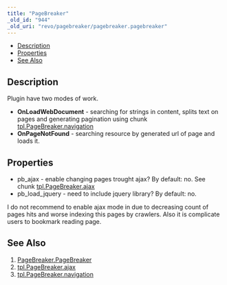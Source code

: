 ```yaml
---
title: "PageBreaker"
_old_id: "944"
_old_uri: "revo/pagebreaker/pagebreaker.pagebreaker"
---
```


- [Description](#PageBreaker.PageBreaker-Description)
- [Properties](#PageBreaker.PageBreaker-Properties)
- [See Also](#PageBreaker.PageBreaker-SeeAlso)



## Description

Plugin have two modes of work.

- **OnLoadWebDocument** - searching for strings **<!-- splitter -->** in content, splits text on pages and generating pagination using chunk [tpl.PageBreaker.navigation](/extras/pagebreaker/tpl.pagebreaker.navigation "tpl.PageBreaker.navigation")
- **OnPageNotFound** - searching resource by generated url of page and loads it.

## Properties

- pb\_ajax - enable changing pages trought ajax? By default: no. See chunk [tpl.PageBreaker.ajax](/extras/pagebreaker/tpl.pagebreaker.ajax "tpl.PageBreaker.ajax")
- pb\_load\_jquery - need to include jquery library? By default: no.

I do not recommend to enable ajax mode in due to decreasing count of pages hits and worse indexing this pages by crawlers. Also it is complicate users to bookmark reading page.

## See Also

1. [PageBreaker.PageBreaker](/extras/pagebreaker/pagebreaker.pagebreaker)
2. [tpl.PageBreaker.ajax](/extras/pagebreaker/tpl.pagebreaker.ajax)
3. [tpl.PageBreaker.navigation](/extras/pagebreaker/tpl.pagebreaker.navigation)